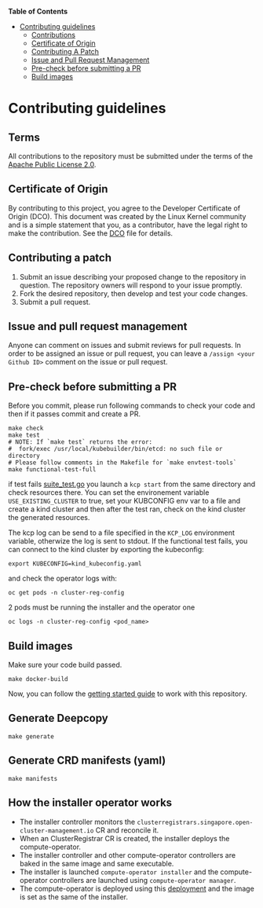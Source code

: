 [comment]: # ( Copyright Red Hat )

**Table of Contents**

- [Contributing guidelines](#contributing-guidelines)
    - [Contributions](#contributions)
    - [Certificate of Origin](#certificate-of-origin)
    - [Contributing A Patch](#contributing-a-patch)
    - [Issue and Pull Request Management](#issue-and-pull-request-management)
    - [Pre-check before submitting a PR](#pre-check-before-submitting-a-pr)
    - [Build images](#build-images)

# Contributing guidelines

## Terms

All contributions to the repository must be submitted under the terms of the [Apache Public License 2.0](https://www.apache.org/licenses/LICENSE-2.0).

## Certificate of Origin

By contributing to this project, you agree to the Developer Certificate of Origin (DCO). This document was created by the Linux Kernel community and is a simple statement that you, as a contributor, have the legal right to make the contribution. See the [DCO](DCO) file for details.

## Contributing a patch

1. Submit an issue describing your proposed change to the repository in question. The repository owners will respond to your issue promptly.
2. Fork the desired repository, then develop and test your code changes.
3. Submit a pull request.

## Issue and pull request management

Anyone can comment on issues and submit reviews for pull requests. In order to be assigned an issue or pull request, you can leave a `/assign <your Github ID>` comment on the issue or pull request.

## Pre-check before submitting a PR

Before you commit, please run following commands to check your code and then if it passes commit and create a PR.

```shell
make check
make test
# NOTE: If `make test` returns the error:
#  fork/exec /usr/local/kubebuilder/bin/etcd: no such file or directory
# Please follow comments in the Makefile for `make envtest-tools`
make functional-test-full
```

if test fails [suite_test.go](controllers/cluster-registration/suite_test.go) you launch a `kcp start` from the same directory and check resources there. You can set the environement variable `USE_EXISTING_CLUSTER` to true, set your KUBCONFIG env var to a file and create a kind cluster and then after the test ran, check on the kind cluster the generated resources.

The kcp log can be send to a file specified in the `KCP_LOG` environment variable, otherwize the log is sent to stdout.
If the functional test fails, you can connect to the kind cluster by exporting the kubeconfig:

```shell
export KUBECONFIG=kind_kubeconfig.yaml
```

and check the operator logs with:

```shell
oc get pods -n cluster-reg-config
```
2 pods must be running the installer and the operator one

```shell
oc logs -n cluster-reg-config <pod_name>
```


## Build images

Make sure your code build passed.

```shell
make docker-build
```

Now, you can follow the [getting started guide](./README.md#getting-started) to work with this repository.

## Generate Deepcopy

```shell
make generate
```

## Generate CRD manifests (yaml)

```shell
make manifests
```

## How the installer operator works

- The installer controller monitors the `clusterregistrars.singapore.open-cluster-management.io` CR and reconcile it.
- When an ClusterRegistrar CR is created, the installer deploys the compute-operator.
- The installer controller and other compute-operator controllers are baked in the same image and same executable. 
- The installer is launched `compute-operator installer` and the compute-operator controllers are launched using `compute-operator manager`.
- The compute-operator is deployed using this [deployment](https://github.com/stolostron/compute-operator/blob/main/deploy/compute-operator/manager.yaml) and the image is set as the same of the installer.
